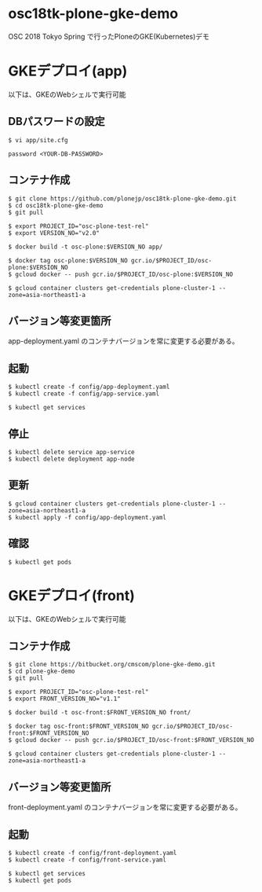 # osc18tk-plone-gke-demo
OSC 2018 Tokyo Spring で行ったPloneのGKE(Kubernetes)デモ


# GKEデプロイ(app)

以下は、GKEのWebシェルで実行可能

## DBパスワードの設定

```
$ vi app/site.cfg

password <YOUR-DB-PASSWORD>
```

## コンテナ作成

```
$ git clone https://github.com/plonejp/osc18tk-plone-gke-demo.git
$ cd osc18tk-plone-gke-demo
$ git pull

$ export PROJECT_ID="osc-plone-test-rel"
$ export VERSION_NO="v2.0"

$ docker build -t osc-plone:$VERSION_NO app/

$ docker tag osc-plone:$VERSION_NO gcr.io/$PROJECT_ID/osc-plone:$VERSION_NO
$ gcloud docker -- push gcr.io/$PROJECT_ID/osc-plone:$VERSION_NO

$ gcloud container clusters get-credentials plone-cluster-1 --zone=asia-northeast1-a
```

## バージョン等変更箇所

app-deployment.yaml のコンテナバージョンを常に変更する必要がある。

## 起動

```
$ kubectl create -f config/app-deployment.yaml
$ kubectl create -f config/app-service.yaml

$ kubectl get services
```

## 停止

```
$ kubectl delete service app-service
$ kubectl delete deployment app-node
```

## 更新

```
$ gcloud container clusters get-credentials plone-cluster-1 --zone=asia-northeast1-a
$ kubectl apply -f config/app-deployment.yaml
```

## 確認

```
$ kubectl get pods
```


# GKEデプロイ(front)

以下は、GKEのWebシェルで実行可能


## コンテナ作成

```
$ git clone https://bitbucket.org/cmscom/plone-gke-demo.git
$ cd plone-gke-demo
$ git pull

$ export PROJECT_ID="osc-plone-test-rel"
$ export FRONT_VERSION_NO="v1.1"

$ docker build -t osc-front:$FRONT_VERSION_NO front/

$ docker tag osc-front:$FRONT_VERSION_NO gcr.io/$PROJECT_ID/osc-front:$FRONT_VERSION_NO
$ gcloud docker -- push gcr.io/$PROJECT_ID/osc-front:$FRONT_VERSION_NO

$ gcloud container clusters get-credentials plone-cluster-1 --zone=asia-northeast1-a
```

## バージョン等変更箇所

front-deployment.yaml のコンテナバージョンを常に変更する必要がある。

## 起動

```
$ kubectl create -f config/front-deployment.yaml
$ kubectl create -f config/front-service.yaml
```

```
$ kubectl get services
$ kubectl get pods
```
